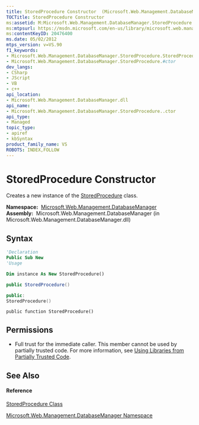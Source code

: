 ```yaml
---
title: StoredProcedure Constructor  (Microsoft.Web.Management.DatabaseManager)
TOCTitle: StoredProcedure Constructor
ms:assetid: M:Microsoft.Web.Management.DatabaseManager.StoredProcedure.#ctor
ms:mtpsurl: https://msdn.microsoft.com/en-us/library/microsoft.web.management.databasemanager.storedprocedure.storedprocedure(v=VS.90)
ms:contentKeyID: 20476400
ms.date: 05/02/2012
mtps_version: v=VS.90
f1_keywords:
- Microsoft.Web.Management.DatabaseManager.StoredProcedure.StoredProcedure
- Microsoft.Web.Management.DatabaseManager.StoredProcedure.#ctor
dev_langs:
- CSharp
- JScript
- VB
- c++
api_location:
- Microsoft.Web.Management.DatabaseManager.dll
api_name:
- Microsoft.Web.Management.DatabaseManager.StoredProcedure..ctor
api_type:
- Managed
topic_type:
- apiref
- kbSyntax
product_family_name: VS
ROBOTS: INDEX,FOLLOW
---
```


# StoredProcedure Constructor

Creates a new instance of the [StoredProcedure](storedprocedure-class-microsoft-web-management-databasemanager.md) class.

**Namespace:**  [Microsoft.Web.Management.DatabaseManager](microsoft-web-management-databasemanager-namespace.md)  
**Assembly:**  Microsoft.Web.Management.DatabaseManager (in Microsoft.Web.Management.DatabaseManager.dll)

## Syntax

``` vb
'Declaration
Public Sub New
'Usage

Dim instance As New StoredProcedure()
```

``` csharp
public StoredProcedure()
```

``` c++
public:
StoredProcedure()
```

``` jscript
public function StoredProcedure()
```

## Permissions

  - Full trust for the immediate caller. This member cannot be used by partially trusted code. For more information, see [Using Libraries from Partially Trusted Code](https://msdn.microsoft.com/en-us/library/8skskf63\(v=vs.90\)).

## See Also

#### Reference

[StoredProcedure Class](storedprocedure-class-microsoft-web-management-databasemanager.md)

[Microsoft.Web.Management.DatabaseManager Namespace](microsoft-web-management-databasemanager-namespace.md)

